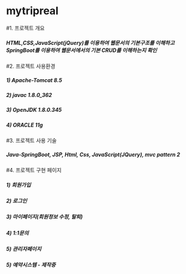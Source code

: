 # mytripreal

#1. 프로젝트 개요
##### HTML,CSS,JavaScript(jQuery)를 이용하여 웹문서의 기본구조를 이해하고 SpringBoot를 이용하여 웹문서에서의 기본 CRUD를 이해하는지 확인


#2. 프로젝트 사용환경
##### 1) Apache-Tomcat 8.5
##### 2) javac 1.8.0_362
##### 3) OpenJDK 1.8.0.345
##### 4) ORACLE 11g


#3. 프로젝트 사용 기술
##### Java-SpringBoot, JSP, Html, Css, JavaScript(JQuery), mvc pattern 2


#4. 프로젝트 구현 페이지
##### 1) 회원가입
##### 2) 로그인
##### 3) 마이페이지(회원정보 수정, 탈퇴)
##### 4) 1:1문의
##### 5) 관리자페이지
##### 5) 예약시스템 -  제작중

